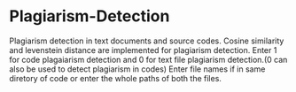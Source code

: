 # Plagiarism-Detection
Plagiarism detection in text documents and source codes.
Cosine similarity and levenstein distance are implemented for plagiarism detection.
Enter 1 for code plagaiarism detection and 0 for text file plagiarism detection.(0 can also be used to detect plagiarism in codes)
Enter file names if in same diretory of code or enter the whole paths of both the files.
